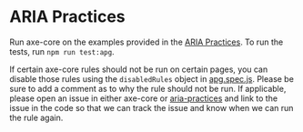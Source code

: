 # ARIA Practices

Run axe-core on the examples provided in the [ARIA Practices](https://www.w3.org/WAI/ARIA/apg/). To run the tests, run `npm run test:apg`. 

If certain axe-core rules should not be run on certain pages, you can disable those rules using the `disabledRules` object in [apg.spec.js](./apg.spec.js). Please be sure to add a comment as to why the rule should not be run. If applicable, please open an issue in either axe-core or [aria-practices](https://github.com/w3c/aria-practices) and link to the issue in the code so that we can track the issue and know when we can run the rule again.